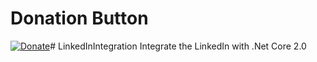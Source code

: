 # Donation Button

[![Donate](https://img.shields.io/badge/Donate-PayPal-green.svg)](https://www.paypal.me/dinhquangson)# LinkedInIntegration
Integrate the LinkedIn with .Net Core 2.0
